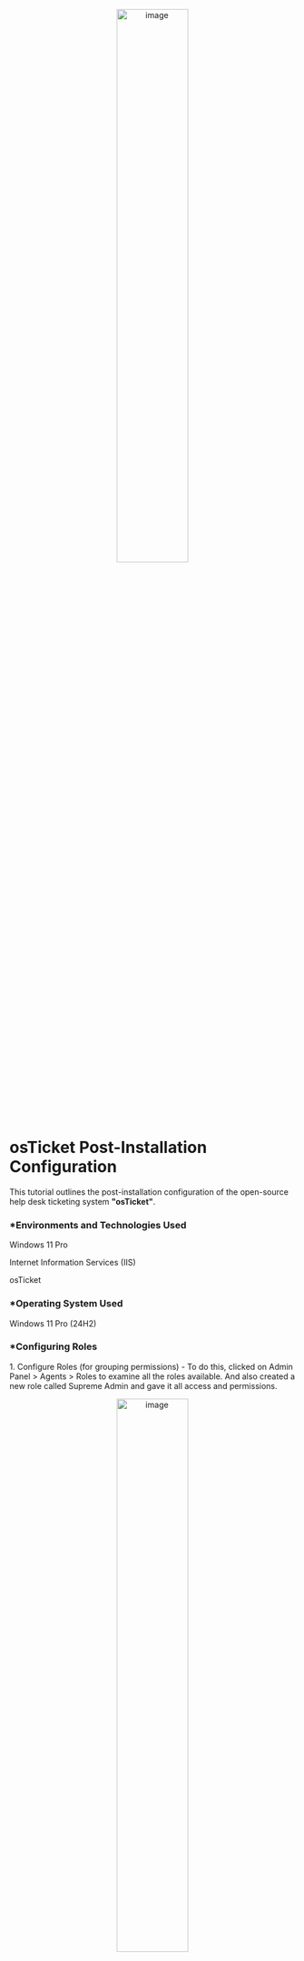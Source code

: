 <p align="center"><img src="https://i.imgur.com/RPZ9Gws.png" height="50%" width="50%" alt="image"/>
<h1>osTicket Post-Installation Configuration</h1>
<p> This tutorial outlines the post-installation configuration of the open-source help desk ticketing system <b>"osTicket"</b>.</p>

<h3>*Environments and Technologies Used</h3>
<p>Windows 11 Pro</p>
<p>Internet Information Services (IIS)</p>
<p>osTicket</p>

<h3>*Operating System Used</h3>
<p>Windows 11 Pro (24H2)</p>

<h3>*Configuring Roles</h3>
<p1>1. Configure Roles (for grouping permissions) - To do this, clicked on Admin Panel > Agents > Roles to examine all the roles available. And also created a new role called Supreme Admin and gave it all access and permissions.</p>
<p align="center"><img src="https://i.imgur.com/xmUnBUW.png height="50%" width="50%" alt="image"/>

<p>2. Configure Departments (Ticket Visibility, Help Desk vs SysAdmins, vs Networking) - To create new departments, from the Admin Panel > Agents > Departments, then clicked on Add new departments called SysAdmins.</p>
<p align="center"><img src="https://i.imgur.com/A8p9zUo.png" height="50%" width="50%" alt="image"/>

<p>3. Configure Teams - To do this, from the Admin Panel, clicked on Agents > Teams (Pull Agents from different Departments). Then created a new department called Online Banking</p>
<p align="center"><img src="https://i.imgur.com/wxLXI3j.png" height="50%" width="50%" alt="image"/>

<p>4. Allow anyone to create tickets - To configure this, from the Admin Panel > Settings > User Settings (UNCHECK: unregistered users can create tickets)</p>
<p align="center"><img src="https://i.imgur.com/cLWOJkV.png" height="50%" width="50%" alt="image"/>

<p>5. Configure Agents (workers) - To do this, from the Admin Panel go to Agents > Add New. Created two agents:Jane (Dept: SysAdmins) and  John (Dept: Support)</p>
<p align="center"><img src="https://i.imgur.com/KRcY2dR.png" height="50%" width="50%" alt="image"/>

<p>6. Configure Users (customers) - To do this from the Agent Panel > Users > Add New. Created two new users; Karen and Ken.</p>
<p align="center"><img src="https://i.imgur.com/GfbxBmi.png" height="50%" width="50%" alt="image"/>

<p>7. Configure SLA(Service Level Agreement) - To do this, from the Admin Panel > Manage > SLA
<p>Sev-A (Grace Period: 1 hour, Schedule: 24/7)</p>
<p>Sev-B (Grace Period: 4 hours, Schedule: 24/7)</p>
<p>Sev-C (Grace Period: 8 hours, Business Hours)</p>
</p>
<p align="center"><img src="https://i.imgur.com/PSueC2P.png" height="50%" width="50%" alt="image"/>

<p>8. Configure Help Topics (For when users create a ticket) -  To do this from Admin Panel > Manage > Help Topics</p>
<p>Business Critical Outage</p>
<p>Personal Computer Issues</p>
<p>Equipment Request</p>
<p>Password Reset</p>
<p>Other</p>
</p>
<p align="center"><img src="https://i.imgur.com/95CsOYi.png" height="50%" width="50%" alt="image"/>
